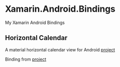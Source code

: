 # Xamarin.Android.Bindings

My Xamarin Android Bindings

## Horizontal Calendar

A material horizontal calendar view for Android [project](/Devs.Mulham.HorizontalCalendar)

Binding from [project](https://github.com/Mulham-Raee/Horizontal-Calendar)